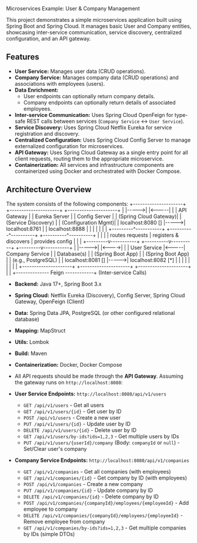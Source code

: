 Microservices Example: User & Company Management

This project demonstrates a simple microservices application built using Spring Boot and Spring Cloud. It manages basic User and Company entities, showcasing inter-service communication, service discovery, centralized configuration, and an API gateway.

## Features

*   **User Service:** Manages user data (CRUD operations).
*   **Company Service:** Manages company data (CRUD operations) and associations with employees (users).
*   **Data Enrichment:**
    *   User endpoints can optionally return company details.
    *   Company endpoints can optionally return details of associated employees.
*   **Inter-service Communication:** Uses Spring Cloud OpenFeign for type-safe REST calls between services (`Company Service` <-> `User Service`).
*   **Service Discovery:** Uses Spring Cloud Netflix Eureka for service registration and discovery.
*   **Centralized Configuration:** Uses Spring Cloud Config Server to manage externalized configuration for microservices.
*   **API Gateway:** Uses Spring Cloud Gateway as a single entry point for all client requests, routing them to the appropriate microservice.
*   **Containerization:** All services and infrastructure components are containerized using Docker and orchestrated with Docker Compose.

## Architecture Overview

The system consists of the following components:
+---------------------+ +---------------------+ +---------------------+
| |----->| |<-----| |
| API Gateway | | Eureka Server | | Config Server |
| (Spring Cloud Gateway)| | (Service Discovery) | | (Configuration Mgmt)|
| localhost:8080 [] |----->| localhost:8761 | | localhost:8888 |
| | | | | |
+---------^-----------+ +----------^----------+ +----------^----------+
| | |
| routes requests | registers & discovers | provides config
| | |
+---------v-----------+ +----------v----------+ +---------v-----------+
| |----->| |<---->| |
| User Service |<-----| Company Service | | Database(s) |
| (Spring Boot App) | | (Spring Boot App) | | (e.g., PostgreSQL) |
| localhost:8081 [] |----->| localhost:8082 [*] | | |
| | | | | |
+---------------------+ +---------------------+ +---------------------+
| |
+-------------- Feign ------------+
(Inter-service Calls)
*   **Backend:** Java 17+, Spring Boot 3.x
*   **Spring Cloud:** Netflix Eureka (Discovery), Config Server, Spring Cloud Gateway, OpenFeign (Client)
*   **Data:** Spring Data JPA, PostgreSQL (or other configured relational database)
*   **Mapping:** MapStruct
*   **Utils:** Lombok
*   **Build:** Maven 
*   **Containerization:** Docker, Docker Compose

*   All API requests should be made through the **API Gateway**. Assuming the gateway runs on `http://localhost:8080`:

*   **User Service Endpoints:** `http://localhost:8080/api/v1/users`
    *   `GET /api/v1/users` - Get all users
    *   `GET /api/v1/users/{id}` - Get user by ID
    *   `POST /api/v1/users` - Create a new user
    *   `PUT /api/v1/users/{id}` - Update user by ID
    *   `DELETE /api/v1/users/{id}` - Delete user by ID
    *   `GET /api/v1/users/by-ids?ids=1,2,3` - Get multiple users by IDs
    *   `PUT /api/v1/users/{userId}/company` (Body: `companyId` or `null`) - Set/Clear user's company
*   **Company Service Endpoints:** `http://localhost:8080/api/v1/companies`
    *   `GET /api/v1/companies` - Get all companies (with employees)
    *   `GET /api/v1/companies/{id}` - Get company by ID (with employees)
    *   `POST /api/v1/companies` - Create a new company
    *   `PUT /api/v1/companies/{id}` - Update company by ID
    *   `DELETE /api/v1/companies/{id}` - Delete company by ID
    *   `POST /api/v1/companies/{companyId}/employees/{employeeId}` - Add employee to company
    *   `DELETE /api/v1/companies/{companyId}/employees/{employeeId}` - Remove employee from company
    *   `GET /api/v1/companies/by-ids?ids=1,2,3` - Get multiple companies by IDs (simple DTOs)
